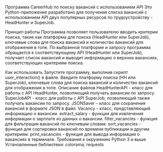 Программа CareerHub по поиску вакансий с использованием API
Это Python-приложение разработано для получения списка вакансий с использованием API двух популярных ресурсов по трудоустройству - HeadHunter и SuperJob.

Принцип работы
Программа позволяет пользователю вводить критерии поиска, такие как платформа для поиска (HeadHunter или SuperJob), ключевые слова для поиска вакансий и количество вакансий для отображения в топе. По выбранной платформе и запросу программа обращается к соответствующему API (HeadHunter или SuperJob), получает список вакансий и выводит информацию о верхних вакансиях, соответствующих критериям поиска.

Как использовать
Запустите программу, выполнив скрипт user_interaction() в файле.
Введите платформу поиска (HH или SuperJob), ключевые слова для поиска вакансий и количество вакансий для отображения в топе.
Описание файлов
HeadHunterAPI - класс для работы с API HeadHunter, позволяющий получать вакансии по запросу.
SuperJobAPI - класс для работы с API SuperJob, позволяющий также получать вакансии по запросу.
JSONSaver - класс для сохранения вакансий в формате JSON в файл.
Vacancy - класс, представляющий информацию о вакансии.
extract_salary - функция для извлечения информации о зарплате из данных о вакансии.
filter_vacancies - функция для фильтрации вакансий по ключевым словам.
sort_vacancies - функция для сортировки вакансий по времени публикации и другим критериям.
print_vacancies - функция для вывода информации о вакансиях в терминале.
Требования к окружению
Python 3 и выше 
Установленные библиотеки: colorama, requests
